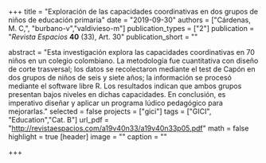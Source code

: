 +++
title = "Exploración de las capacidades coordinativas en dos grupos de niños de educación primaria"
date = "2019-09-30"
authors = ["Cárdenas, M. C,", "burbano-v","valdivieso-m"]
publication_types = ["2"]
publication = "*Revista Espacios* **40** (33), Art. 30"
publication_short = ""

abstract = "Esta investigación explora las capacidades coordinativas en 70 niños en un colegio colombiano. La metodología fue cuantitativa con diseño de corte trasversal; los datos se recolectaron mediante el test de Capón en dos grupos de niños de seis y siete años; la información se procesó mediante el software libre R. Los resultados indican que ambos grupos presentan bajos niveles en dichas capacidades. En conclusión, es imperativo diseñar y aplicar un programa lúdico pedagógico para mejorarlas."
selected = false
projects = ["gici"]
tags = ["GICI", "Education","Cat. B"]
url_pdf = "http://revistaespacios.com/a19v40n33/a19v40n33p05.pdf"
math = false
highlight = true
[header]
image = ""
caption = ""

+++
